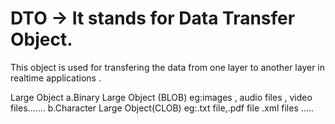 # DTO -> It stands for Data Transfer Object.
This object is used for transfering the data from one layer to another layer in realtime applications .



Large Object
    a.Binary Large Object (BLOB)
        eg:images , audio files , video files.......
    b.Character Large Object(CLOB)
        eg:.txt file,.pdf file .xml files .....

